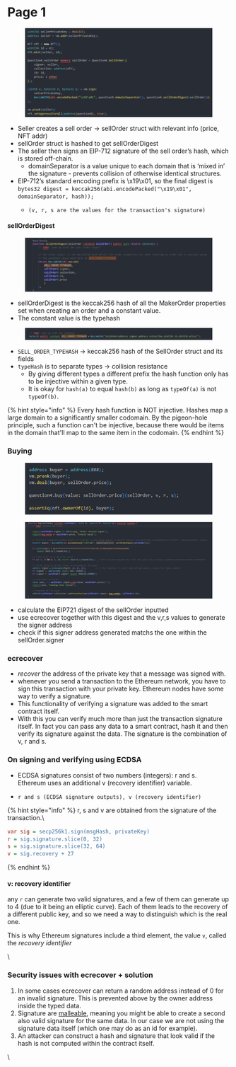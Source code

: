 # Page 1

<figure><img src="../../../.gitbook/assets/image (114).png" alt=""><figcaption></figcaption></figure>

* Seller creates a sell order -> sellOrder struct with relevant info (price, NFT addr)
* sellOrder struct is hashed to get sellOrderDigest
* The seller then signs an EIP-712 signature of the sell order’s hash, which is stored off-chain.
  * domainSeparator is a value unique to each domain that is ‘mixed in’ the signature - prevents collision of otherwise identical structures.
* EIP-712’s standard encoding prefix is \x19\x01, so the final digest is \
  `bytes32 digest = keccak256(abi.encodePacked("\x19\x01", domainSeparator, hash));`
  * ```
    (v, r, s are the values for the transaction's signature)
    ```

#### sellOrderDigest

<figure><img src="../../../.gitbook/assets/image (94).png" alt=""><figcaption></figcaption></figure>

* sellOrderDigest is the keccak256 hash of all the MakerOrder properties set when creating an order and a constant value.
* The constant value is the typehash

<figure><img src="../../../.gitbook/assets/image (24).png" alt=""><figcaption></figcaption></figure>

* `SELL_ORDER_TYPEHASH` -> keccak256 hash of the SellOrder struct and its fields
* `typeHash` is to separate types -> collision resistance
  * By giving different types a different prefix the hash function only has to be injective within a given type.&#x20;
  * It is okay for `hash(a)` to equal `hash(b)` as long as `typeOf(a)` is not `typeOf(b)`.

{% hint style="info" %}
Every hash function is NOT injective. Hashes map a large domain to a significantly smaller codomain. By the pigeon-hole principle, such a function can't be injective, because there would be items in the domain that'll map to the same item in the codomain.
{% endhint %}

### Buying

<figure><img src="../../../.gitbook/assets/image (25).png" alt=""><figcaption></figcaption></figure>

<figure><img src="../../../.gitbook/assets/image (107).png" alt=""><figcaption></figcaption></figure>

* calculate the EIP721 digest of the sellOrder inputted
* use ecrecover together with this digest and the v,r,s values to generate the signer address
* check if this signer address generated matchs the one within the sellOrder.signer

### ecrecover

* _recover_ the address of the private key that a message was signed with.&#x20;
* whenever you send a transaction to the Ethereum network, you have to sign this transaction with your private key. Ethereum nodes have some way to verify a signature.
* This functionality of verifying a signature was added to the smart contract itself.&#x20;
* With this you can verify much more than just the transaction signature itself. In fact you can pass any data to a smart contract, hash it and then verify its signature against the data. The signature is the combination of v, r and s.

### On signing and verifying using ECDSA

* ECDSA signatures consist of two numbers (integers): r and s. \
  Ethereum uses an additional v (recovery identifier) variable.
* ```solidity
  r and s (ECDSA signature outputs), v (recovery identifier)
  ```

{% hint style="info" %}
r, s and v are obtained from the signature of the transaction.\


```ini
var sig = secp256k1.sign(msgHash, privateKey)
r = sig.signature.slice(0, 32)
s = sig.signature.slice(32, 64)
v = sig.recovery + 27
```
{% endhint %}

#### v: recovery identifier

any `r` can generate two valid signatures, and a few of them can generate up to 4 (due to it being an elliptic curve). Each of them leads to the recovery of a different public key, and so we need a way to distinguish which is the real one.

This is why Ethereum signatures include a third element, the value `v`, called the _recovery identifier_

\


### Security issues with ecrecover + solution

1. In some cases ecrecover can return a random address instead of 0 for an invalid signature. This is prevented above by the owner address inside the typed data.
2. Signature are [malleable](http://coders-errand.com/malleability-ecdsa-signatures/), meaning you might be able to create a second also valid signature for the same data. In our case we are not using the signature data itself (which one may do as an id for example).
3. An attacker can construct a hash and signature that look valid if the hash is not computed within the contract itself.

\
